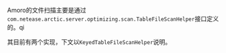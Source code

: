 Amoro的文件扫描主要是通过`com.netease.arctic.server.optimizing.scan.TableFileScanHelper`接口定义的。qi

其目前有两个实现，下文以`KeyedTableFileScanHelper`说明。

